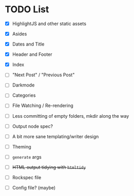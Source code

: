# TODO List

* [x] HighlightJS and other static assets
* [x] Asides
* [x] Dates and Title
* [x] Header and Footer
* [x] Index
* [ ] "Next Post" / "Previous Post"
* [ ] Darkmode
* [ ] Categories
* [ ] File Watching / Re-rendering
* [ ] Less committing of empty folders, mkdir along the way
* [ ] Output node spec?
* [ ] A bit more sane templating/writer design
* [ ] Theming
* [ ] `generate` args
* [ ] ~~HTML output tidying with `htmltidy`~~
* [ ] Rockspec file
* [ ] Config file? (maybe)

